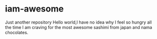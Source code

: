 # iam-awesome
Just another repository
Hello world,I have no idea why I feel so hungry all the time
I am craving for the most awesome sashimi from japan and nama chocolates.
